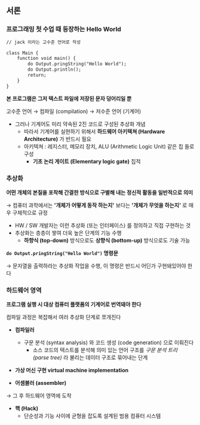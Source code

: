 ## 서론

### 프로그래밍 첫 수업 때 등장하는 Hello World

```tex
// jack 이라는 고수준 언어로 작성

class Main {
    function void main() {
        do Output.pringString("Hello World");
        do Output.println();
        return;
    }
}
```

**본 프로그램은 그저 텍스트 파일에 저장된 문자 덩어리일 뿐**

고수준 언어 &rarr; 컴파일 (compilation) &rarr; 저수준 언어 (기계어)

* 그러나 기계어도 미리 약속된 2진 코드로 구성된 추상화 개념
  * 따라서 기계어를 실현하기 위해서 **하드웨어 아키텍쳐 (Hardware Architecture)** 가 반드시 필요
  * 아키텍쳐 : 레지스터, 메모리 장치, ALU (Arithmetic Logic Unit) 같은 칩 들로 구성 
    * **기초 논리 게이트 (Elementary logic gate)** 집적



### 추상화

**어떤 개체의 본질을 포착해 간결한 방식으로 구별해 내는 정신적 활동을 일반적으로 의미**

&rarr; 컴퓨터 과학에서는 **'개체가 어떻게 동작 하는지'** 보다는 **'개체가 무엇을 하는지'** 로 매우 구체적으로 규정

* HW / SW 개발자는 이런 추상화 (또는 인터페이스) 를 정의하고 직접 구현하는 것
* 추상화는 층층이 쌓여 더욱 높은 단계의 기능 수행
  * **하향식 (top-down)** 방식으로도 **상향식 (bottom-up)** 방식으로도 기술 가능

**`do Output.pringString("Hello World")` 명령문**

&rarr; 문자열을 출력하라는 추상화 작업을 수행, 이 명령은 반드시 어딘가 구현돼있어야 한다



### 하드웨어 영역

**프로그램 실행 시 대상 컴퓨터 플랫폼의 기계어로 번역돼야 한다**

컴파일 과정은 복잡해서 여러 추상화 단계로 쪼개진다 

* **컴파일러**
  * 구문 분석 (syntax analysis) 와 코드 생성 (code generation) 으로 이뤄진다
    * 소스 코드의 텍스트를 분석해 의미 있는 언어 구조를 *구문 분석 트리 (parse tree)* 라 불리는 데이터 구조로 묶어내는 단계
* **가상 머신 구현 virtual machine implementation**

* **어셈블러 (assembler)**

&rarr; 그 후 하드웨어 영역에 도착

* **핵 (Hack)**
  * 단순성과 기능 사이에 균형을 잡도록 설계된 범용 컴퓨터 시스템


